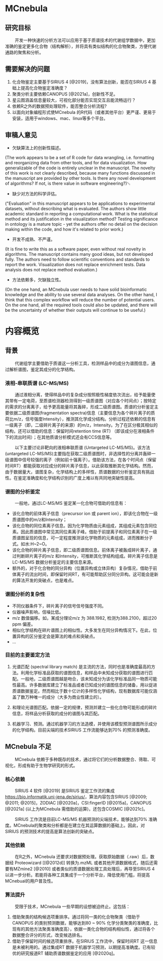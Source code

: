 # MCnebula 

## 研究目标

&emsp;&emsp; 
开发一种快速的分析方法可以应用于基于质谱技术的代谢组学数据中，更加准确的鉴定更多化合物（结构解析），并将具有类似结构的化合物聚类，方便代谢通路的聚焦和分析。

## 需要解决的问题

1. 化合物鉴定主要基于SIRIUS 4 [@2019]，没有算法创新，能否在SIRIUS 4 基础上提高化合物鉴定准确度？
2. 聚类分析主要依赖CANOPUS [@2021a]，创新性不足。
3. 星云图涵盖信息量较大，可视化部分能否实现交互且能流畅运行？
4. 依赖R之外的数据预处理软件，能否整合分析流程?
5. 以面向对象编程形式使MCnebula 的R代码（或者其他平台）更严谨、更易于安装，适用于windows、mac、linux等多个平台。

## 审稿人意见

+ 欠缺算法上的创新性描述。

(The work appears to be a set of R code for data wrangling, i.e. formatting and reorganizing data from other tools, and for data visualization. How generalizable of the code is entirely unclear in the manuscript. The novelty of this work is not clearly described, because many functions discussed in the manuscript are provided by other tools. Is there any novel development of algorithms? If not, is there value in software engineering?)␛

+ 缺少对方法的科学评估。

("Evaluation" in this manuscript appears to be applications to experimental datasets, without describing what is evaluated. The authors show little academic standard in reporting a computational work. What is the statistical method and its justification in the visualization method? Testing significance in ontology is a mature topic - yet the authors offer no detail on the decision making within the code, and how it's related to prior work.)

+ 开发不成熟、不严谨。

(It is fine to write this as a software paper, even without real novelty in algorithms. The manuscript contains many good ideas, but not developed fully. The authors need to follow scientific conventions and standards to report the work. Visualization does not replace enrichment tests. Data analysis does not replace method evaluation.)

+ 方法依赖多，欠缺独立性。 

(On the one hand, an MCnebula user needs to have solid bioinformatic knowledge and the ability to use several data analyses. On the other hand, I think that this complex workflow will reduce the number of potential users. On the one hand, all the required tools could also be updated, and there will be the uncertainty of whether their outputs will continue to be useful.) 

# 内容概览

## 背景

&emsp;&emsp; 
代谢组学主要借助于质谱这一分析工具，检测样品中的成分为谱图信息，通过解析谱图，鉴定其成分的化学结构。

### 液相-串联质谱 (LC-MS/MS)

&emsp;&emsp; 
通过液相分离，使得样品中的复杂成分按照极性梯度依次流出，给予能量使其带有一定电荷，至质谱检测器检测得到一级质谱图（对应各个时间点）；按特定的需求的分离离子，给予更高能量将其轰碎，形成二级质谱图。质谱的分析鉴定主要依据二级质谱图(fragmentation spectra)信息（主要信息为各个碎片离子的质荷比m/z，信号强度Intensity），推测其化学成分结构。分析过程还依赖的信息有一级离子（即，二级碎片离子的来源）的m/z，Intensity。为了在区分极其相似的结构，还可以借助的信息：保留时间retention time (RT) （即该成分在液相条件下的流出时间）；在其他质谱分析模式还会有CCS信息等。  

&emsp;&emsp; 
以下主要讨论非靶向的液相串联质谱 (Untargeted LC-MS/MS)。该方法(untargeted LC-MS/MS)主要指在获取二级质谱图时，非选择性的分离并轰碎一级谱图中信号较强的离子（例如前十强离子）。借助该方法，在各个时间点（保留时间RT）都能获取对应成分的碎片离子信息，以此获取推断其化学结构。然而，由于数据量大，谱图复杂，化学结构上的多样性，质谱数据的分析鉴定具有挑战性。在鉴定准确度和化学结构识别的广度上难以有共同地突破性提高。

### 谱图的分析鉴定

&emsp;&emsp; 
一般地，通过LC-MS/MS 鉴定某一化合物可借助的信息有：

+ 该化合物的前体离子信息（precursor ion 或 parent ion），即该化合物在一级质谱图中的m/z和Intensity；
+ 该化合物的同位素离子信息。因为化学物质由元素组成，其组成元素包含同位素。因此质谱图中常见其同位素离子峰。借助于前提离子和同位素离子在一级质谱图呈现的信息，可一定程度推测该化学物质的元素组成，进而推断分子式。如水:H~2~O。
+ 该化合物的碎片离子信息，即二级质谱图信息。前体离子被轰成碎片离子，通过判断碎片离子的m/z 和Intensity，可推断其化学结构组成。碎片离子信息是LC-MS/MS 数据分析鉴定的主要信息来源。
+ 额外的，对于化合物的同分异构（位置异构或立体异构）复杂情况，借助于前体离子的流出时间，即保留时间RT，有可能帮助区分同分异构。这可能会是新的算法开发的突破点，也是难点。

### 谱图分析的复杂性

+ 不同仪器条件下，碎片离子的信号信号强度不同。
+ 仪器噪声影响，信噪比低。
+ m/z 数值偏移。如，某成分理论m/z 为 388.1982, 检测为388.2100，超过20 ppm 偏差。
+ 相似化学结构在碎片谱图上的相似性。大多发生在同分异构情况下。在此，位置异构的区分鉴定会是算法的难点和突破点。
+ ...

### 目前的主要鉴定方法

1. 光谱匹配 (spectral library match) 是主流的方法，同时也是准确度最高的方法。利用化学标准品获取的谱图信息，和样品中未知成分获取的谱图进行匹配。一般地，二级质谱图越是吻合，该未知成分为该化学标准品同一物质可能性最高。许多数据库建立了标准品或者已知成分的谱图信息的储备，用以促进质谱数据鉴定。然而相比于数十亿计的多样性化学结构，现有数据库可能仅涵盖了数万种唯一的成分（大多为商业性建立的）。

2. 和理论光谱图匹配。依据一定的规律，预测并建立一些化合物可能形成的碎片信息，将样品分析获取的成分的谱图与其匹配。

3. 机器学习、预测。通过机器学习的方法造模，并使用该模型预测谱图所示成分的化学结构。目前尖端的技术SIRIUS 工作流能够达到70% 的预测准确度。

## MCnebula 不足

&emsp;&emsp; 
MCnebula 依赖于多种既存的技术，通过将它们的分析数据整合、筛取、可视化，形成有助于生物学研究的形式。

### 核心依赖

&emsp;&emsp; 
SIRIUS 4 软件 [@2019] 是SIRIUS 鉴定工作流的集成 <https://bio.informatik.uni-jena.de/sirius/>，算法内容包含SIRIUS [@2009; @2011; @2015]，ZODIAC [@2020a]，CSI:fingerID [@2015a]，CANOPUS [@2021a] (以上为MCnebula 需借助的运算)，还包含COSMIC [@2021c]。  

&emsp;&emsp; 
SIRIUS 工作流是目前LC-MS/MS 机器预测的尖端技术，能够达到70% 准确度。MCnebula的聚类和分析都是在建立在其运算数据的基础上。因此，对SIRIUS 的预测技术的提高是算法创新的突破点。

### 其他依赖

&emsp;&emsp; 
在R之外，MCnebula 还要求对数据预处理。获取原始数据（.raw）后，数据经 Proteowizard [[@2012d]] 转换为.mzML 或者其他开源数据格式，随后还需要有MZmine2 [@2010] 或者类似的质谱数据处理工具处理后，再导至SIRIUS 4 以进一步分析。若能将各种工具集成于一个分析平台，降低使用门槛，将提高MCnebual的用户普及性。

### 算法提升

&emsp;&emsp; 
受限于技术，MCnebula 一些早期的设想被迫终止。这包括：

1. 借助聚类的结构候选项重排序。通过将同一类的化合物聚类（借助于CANOPUS 的类别预测数据，能够达到80 ~ 90% 化学分类聚类的准确度，比现有的其他方法聚类准确度高），依据一类化合物的结构相似性，通过将各个数据整合评分的形式，改变候选排名。
2. 借助于保留时间的候选项重排序。在SIRIUS 工作流中，保留时间RT 这一信息是未被利用的。通过集成RT 数据于机器学习预测，以期提高准确度。已有较优的研究报道RT 辅助质谱数据鉴定的应用 [@2020q]。

